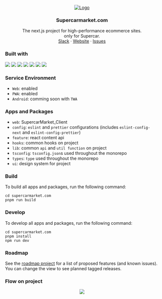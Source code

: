 <!-- PROJECT LOGO -->
<p align="center">
  <a href="https://github.com/SupercarMarket/supercarmarket.com">
   <img src="https://user-images.githubusercontent.com/66871265/222452055-2dab6a81-a856-418d-9508-c06bd52a4edc.png" alt="Logo">
  </a>

  <h3 align="center">Supercarmarket.com</h3>

  <p align="center">
    <span>
      The next.js project for high-performance ecommerce sites.
    </span>
    <br/>
    <span>
      only for Supercar.
    </span>
    <br />
    <a href="https://supercar-market.vercel.app/">Slack</a>
    ·
    <a href="https://supercar-market.vercel.app/">Website</a>
    ·
    <a href="https://github.com/SupercarMarket/supercarmarket.com/issues">Issues</a>
  </p>
</p>

### Built with

<img src="https://img.shields.io/badge/Next.JS-000000?style=for-the-badge&logo=Next.js&logoColor=white">

<img src="https://img.shields.io/badge/Next_Auth-000000?style=for-the-badge&logo=Next.js&logoColor=white">

<img src="https://img.shields.io/badge/Styled_Components-3E3E3E?style=for-the-badge&logo=react_hook_form&logoColor=white">

<img src="https://img.shields.io/badge/Tanstack_Query-EF4444?style=for-the-badge&logo=recoil&logoColor=white">

<img src="https://img.shields.io/badge/React_Hook_Form-EC5A90?style=for-the-badge&logo=react_hook_form&logoColor=white">

<img src="https://img.shields.io/badge/Turborepo-000000?style=for-the-badge&logo=react_hook_form&logoColor=white">

<img src="https://img.shields.io/badge/Typescript-3278C6?style=for-the-badge&logo=react_hook_form&logoColor=white">

### Service Environment

- `Web`: enabled
- `PWA`: enabled
- `Android`: comming soon with `TWA`

### Apps and Packages

- `web`: SupercarMarket_Client
- `config`: `eslint` and `prettier` configurations (includes `eslint-config-next` and `eslint-config-prettier`)
- `feature`: react content api
- `hooks`: common hooks on project
- `lib`: common `api` and `util function` on project
- `tsconfig`: `tsconfig.json`s used throughout the monorepo
- `types`: `type` used throughout the monorepo
- `ui`: design system for project

### Build

To build all apps and packages, run the following command:

```
cd supercarmarket.com
pnpm run build
```

### Develop

To develop all apps and packages, run the following command:

```
cd supercarmarket.com
pnpm install
npm run dev
```

### Roadmap

See the [roadmap project](https://github.com/calcom/cal.com/milestones) for a list of proposed features (and known issues). You can change the view to see planned tagged releases.

### Flow on project

<p align="center">
  <img src="https://user-images.githubusercontent.com/66871265/222483250-a685fac2-8f62-4f00-8346-f92d084732e9.png">
</p>
